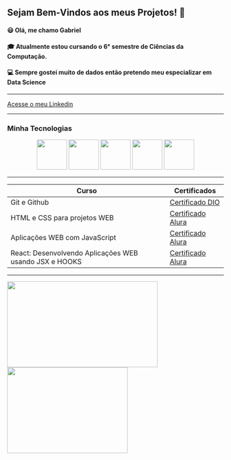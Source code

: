 ## Sejam Bem-Vindos aos meus Projetos! 👋

#### 😃 Olá, me chamo Gabriel
#### 🎓 Atualmente estou cursando o 6° semestre de Ciências da Computação.
#### 💻 Sempre gostei muito de dados então pretendo meu especializar em Data Science
--------------

[Acesse o meu Linkedin](https://www.linkedin.com/in/gabriel-carvalho-o/)

-------
### Minha Tecnologias

<p align="center">
<img src="https://cdn.jsdelivr.net/gh/devicons/devicon@latest/icons/html5/html5-original.svg" width="70rem">
<img src="https://cdn.jsdelivr.net/gh/devicons/devicon@latest/icons/css3/css3-original.svg" width="70rem">
<img src="https://cdn.jsdelivr.net/gh/devicons/devicon@latest/icons/javascript/javascript-original.svg" width="70rem">
<img src="https://cdn.jsdelivr.net/gh/devicons/devicon@latest/icons/react/react-original.svg" width="70rem">
<img src="https://cdn.jsdelivr.net/gh/devicons/devicon@latest/icons/python/python-original.svg" width="70rem">
</p>

------------------

| Curso | Certificados |
|-------|--------------|
|Git e Github | [Certificado DIO]()|
|HTML e CSS para projetos WEB | [Certificado Alura](https://cursos.alura.com.br/degree/certificate/a06d1d2c-8cb4-4081-9f88-aeab4bb173ab?lang=pt_BR)|
|Aplicações WEB com JavaScript | [Certificado Alura](https://cursos.alura.com.br/degree/certificate/b5250a44-d755-472a-906d-5f02b6a69ccc?lang=pt_BR)|
|React: Desenvolvendo Aplicações WEB usando JSX e HOOKS | [Certificado Alura](https://cursos.alura.com.br/degree/certificate/4914b96b-beac-4461-a7bb-550253d755c8?lang=pt_BR)|

------------------
<a href="https://github.com/anuraghazra/github-readme-stats">
  <img height=200 align="center" width=350 src="https://github-readme-stats.vercel.app/api?username=gabriielk0&card_width=320&theme=chartreuse-dark" />
</a>
<a href="https://github.com/anuraghazra/convoychat">
  <img height=200 align="center" width="280" src="https://github-readme-stats.vercel.app/api/top-langs/?username=gabriielk0&layout=compact&langs_count=8&card_width=auto&theme=chartreuse-dark" />
</a>
